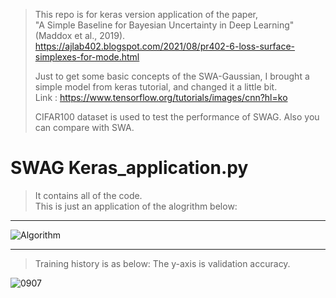 > This repo is for keras version application of the paper,  
> "A Simple Baseline for Bayesian Uncertainty in Deep Learning" (Maddox et al., 2019).  
> https://ajlab402.blogspot.com/2021/08/pr402-6-loss-surface-simplexes-for-mode.html
> 
> Just to get some basic concepts of the SWA-Gaussian, I brought a simple model from keras tutorial, and changed it a little bit.  
> Link : https://www.tensorflow.org/tutorials/images/cnn?hl=ko
> 
> CIFAR100 dataset is used to test the performance of SWAG.
> Also you can compare with SWA.


# SWAG Keras_application.py
> It contains all of the code.  
> This is just an application of the alogrithm below:

***
![Algorithm](https://user-images.githubusercontent.com/35181972/132224229-ec62c1fa-8ac5-4a1a-a94d-de31ba3dfcc5.JPG)

***
> Training history is as below:
> The y-axis is validation accuracy.

![0907](https://user-images.githubusercontent.com/35181972/132279669-fc27e0a7-de43-4849-8124-9f955f14a5e1.JPG)


